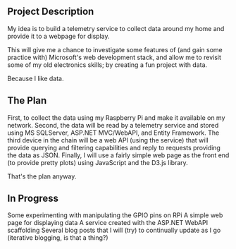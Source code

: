 ## Project Description ##


My idea is to build a telemetry service to collect data around my home and provide it to a webpage for display.

This will give me a chance to investigate some features of (and gain some practice with) Microsoft's web development stack, and allow me to revisit some of my old electronics skills; by creating a fun project with data. 

Because I like data.

## The Plan ##

First, to collect the data using my Raspberry Pi and make it available on my network. Second, the data will be read by a telemetry service and stored using MS SQLServer, ASP.NET MVC/WebAPI, and Entity Framework. The third device in the chain will be a web API (using the service) that will provide querying and filtering capabilities and reply to requests providing the data as JSON. Finally, I will use a fairly simple web page as the front end (to provide pretty plots) using JavaScript and the D3.js library.

That's the plan anyway.

## In Progress ##

Some experimenting with manipulating the GPIO pins on RPi
A simple web page for displaying data
A service created with the ASP.NET WebAPI scaffolding
Several blog posts that I will (try) to continually update as I go (iterative blogging, is that a thing?)
